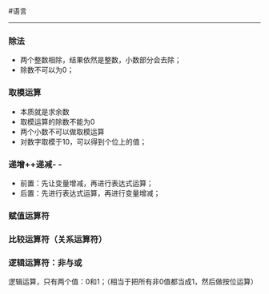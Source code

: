 #语言 
***
### 除法
-   两个整数相除，结果依然是整数，小数部分会去除；
-   除数不可以为0；

### 取模运算
-   本质就是求余数
-   取模运算的除数不能为0
-   两个小数不可以做取模运算
-   对数字取模于10，可以得到个位上的值；

### 递增++递减- -
-   前置：先让变量增减，再进行表达式运算；
-   后置：先进行表达式运算，再进行变量增减；

### 赋值运算符
### 比较运算符（**关系运算符**）

### 逻辑运算符：非与或
逻辑运算，只有两个值：0和1；（相当于把所有非0值都当成1，然后做按位运算）